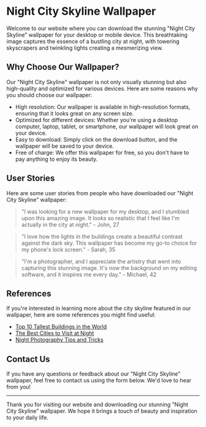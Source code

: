 <!--
Write me content for website with wallpaper which alt text is:

"A city skyline at night"

The name/title of the page should not be 1:1 copy of the alt text but rather a real content of the website which is using this wallpaper.

- Use markdown format 
- Start with the heading
- The content should look like a real website 
- Include real sections like references, contact, user stories, etc. use things relevant to the page purpose.
- Feel free to use structure like headings, bullets, numbering, blockquotes, paragraphs, horizontal lines, etc.
- You can use formatting like bold or _italic_
- You can include UTF-8 emojis
- Links should be only #hash anchors (and you can refer to the document itself)
- Do not include images
-->

<!--font:Montserrat-->

# Night City Skyline Wallpaper

Welcome to our website where you can download the stunning "Night City Skyline" wallpaper for your desktop or mobile device. This breathtaking image captures the essence of a bustling city at night, with towering skyscrapers and twinkling lights creating a mesmerizing view.

## Why Choose Our Wallpaper?

Our "Night City Skyline" wallpaper is not only visually stunning but also high-quality and optimized for various devices. Here are some reasons why you should choose our wallpaper:

- High resolution: Our wallpaper is available in high-resolution formats, ensuring that it looks great on any screen size.
- Optimized for different devices: Whether you're using a desktop computer, laptop, tablet, or smartphone, our wallpaper will look great on your device.
- Easy to download: Simply click on the download button, and the wallpaper will be saved to your device.
- Free of charge: We offer this wallpaper for free, so you don't have to pay anything to enjoy its beauty.

## User Stories

Here are some user stories from people who have downloaded our "Night City Skyline" wallpaper:

> "I was looking for a new wallpaper for my desktop, and I stumbled upon this amazing image. It looks so realistic that I feel like I'm actually in the city at night." - John, 27

> "I love how the lights in the buildings create a beautiful contrast against the dark sky. This wallpaper has become my go-to choice for my phone's lock screen." - Sarah, 35

> "I'm a photographer, and I appreciate the artistry that went into capturing this stunning image. It's now the background on my editing software, and it inspires me every day." - Michael, 42

## References

If you're interested in learning more about the city skyline featured in our wallpaper, here are some references you might find useful:

- [Top 10 Tallest Buildings in the World](#)
- [The Best Cities to Visit at Night](#)
- [Night Photography Tips and Tricks](#)

## Contact Us

If you have any questions or feedback about our "Night City Skyline" wallpaper, feel free to contact us using the form below. We'd love to hear from you!

---

Thank you for visiting our website and downloading our stunning "Night City Skyline" wallpaper. We hope it brings a touch of beauty and inspiration to your daily life.
